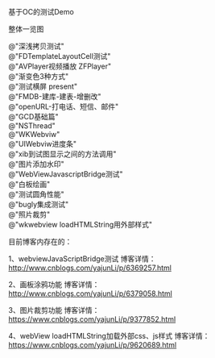 基于OC的测试Demo

整体一览图

@"深浅拷贝测试"<br/>
@"FDTemplateLayoutCell测试"<br/>
@"AVPlayer视频播放 ZFPlayer"<br/>
@"渐变色3种方式"<br/>
@"测试横屏 present"<br/>
@"FMDB-建库-建表-增删改"<br/>
@"openURL-打电话、短信、邮件"<br/>
@"GCD基础篇"<br/>
@"NSThread"<br/>
@"WKWebviw"<br/>
@"UIWebviw进度条"<br/>
@"xib到试图显示之间的方法调用"<br/>
@"图片添加水印"<br/>
@"WebViewJavascriptBridge测试"<br/>
@"白板绘画"<br/>
@"测试圆角性能"<br/>
@"bugly集成测试"<br/>
@"照片裁剪"<br/>
@"wkwebview loadHTMLString用外部样式"<br/>

目前博客内存在的：

1、webviewJavaScriptBridge测试
博客详情：http://www.cnblogs.com/yajunLi/p/6369257.html


2、画板涂鸦功能
博客详情：http://www.cnblogs.com/yajunLi/p/6379058.html


3、图片裁剪功能
博客详情：https://www.cnblogs.com/yajunLi/p/9377852.html


4、webView loadHTMLString加载外部css、js样式
博客详情：https://www.cnblogs.com/yajunLi/p/9620689.html
